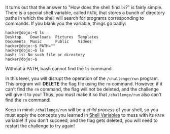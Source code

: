 It turns out that the answer to "How does the shell find `ls`?" is fairly simple.
There is a special shell variable, called `PATH`, that stores a bunch of directory paths in which the shell will search for programs corresponding to commands.
If you blank you the variable, things go badly:

```console
hacker@dojo:~$ ls
Desktop    Downloads  Pictures  Templates
Documents  Music      Public    Videos
hacker@dojo:~$ PATH=""
hacker@dojo:~$ ls
bash: ls: No such file or directory
hacker@dojo:~$
```

Without a PATH, bash cannot find the `ls` command.

In this level, you will disrupt the operation of the `/challenge/run` program.
This program will **DELETE** the flag file using the `rm` command.
However, if it can't find the `rm` command, the flag will not be deleted, and the challenge will give it to you!
Thus, you must make it so that `/challenge/run` also can't find the `rm` command!

Keep in mind: `/challenge/run` will be a _child process_ of your shell, so you must apply the concepts you learned in [Shell Variables](../variables) to mess with its `PATH` variable!
If you don't succeed, and the flag gets deleted, you will need to restart the challenge to try again!
